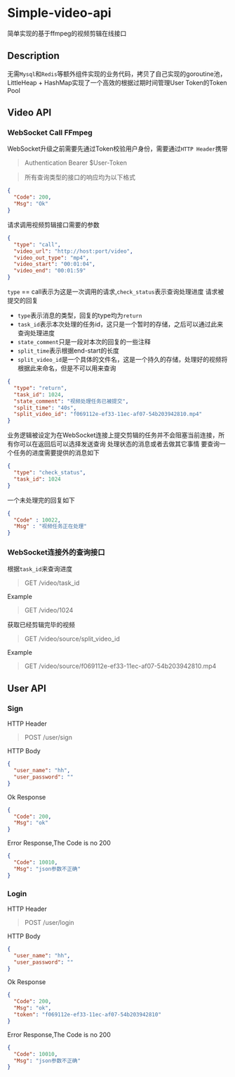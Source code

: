 # Simple-video-api
简单实现的基于ffmpeg的视频剪辑在线接口
## Description
无需`Mysql`和`Redis`等额外组件实现的业务代码，拷贝了自己实现的goroutine池，
LittleHeap + HashMap实现了一个高效的根据过期时间管理User Token的Token Pool
## Video API
### WebSocket Call FFmpeg
WebSocket升级之前需要先通过Token校验用户身份，需要通过`HTTP Header`携带
> Authentication Bearer $User-Token

> 所有查询类型的接口的响应均为以下格式
```json
{
  "Code": 200,
  "Msg": "Ok"
}
```
请求调用视频剪辑接口需要的参数
```json
{
  "type": "call",
  "video_url": "http://host:port/video",
  "video_out_type": "mp4",
  "video_start": "00:01:04",
  "video_end": "00:01:59"
}
```
`type` == call表示为这是一次调用的请求,`check_status`表示查询处理进度
请求被提交的回复
- `type`表示消息的类型，回复的type均为`return`
- `task_id`表示本次处理的任务id，这只是一个暂时的存储，之后可以通过此来查询处理进度
- `state_comment`只是一段对本次的回复的一些注释
- `split_time`表示根据end-start的长度
- `split_video_id`是一个具体的文件名，这是一个持久的存储，处理好的视频将根据此来命名，但是不可以用来查询
```json
{
  "type": "return",
  "task_id": 1024,
  "state_comment": "视频处理任务已被提交",
  "split_time": "40s",
  "split_video_id": "f069112e-ef33-11ec-af07-54b203942810.mp4"
}
```
业务逻辑被设定为在WebSocket连接上提交剪辑的任务并不会阻塞当前连接，所有你可以在返回后可以选择发送查询
处理状态的消息或者去做其它事情
要查询一个任务的进度需要提供的消息如下
```json
{
  "type": "check_status",
  "task_id": 1024
}
```
一个未处理完的回复如下
```json
{
  "Code" : 10022,
  "Msg" : "视频任务正在处理"
}
```
### WebSocket连接外的查询接口
根据`task_id`来查询进度
> GET /video/task_id

Example
> GET /video/1024

获取已经剪辑完毕的视频
> GET /video/source/split_video_id

Example
> GET /video/source/f069112e-ef33-11ec-af07-54b203942810.mp4

## User API
### Sign
HTTP Header
> POST /user/sign

HTTP Body
```json
{
  "user_name": "hh",
  "user_password": ""
}
```
Ok Response
```json
{
  "Code": 200,
  "Msg": "ok"
}
```
Error Response,The Code is no 200
```json
{
  "Code": 10010,
  "Msg": "json参数不正确"
}
```
### Login
HTTP Header
> POST /user/login

HTTP Body
```json
{
  "user_name": "hh",
  "user_password": ""
}
```
Ok Response
```json
{
  "Code": 200,
  "Msg": "ok",
  "token": "f069112e-ef33-11ec-af07-54b203942810"
}
```
Error Response,The Code is no 200
```json
{
  "Code": 10010,
  "Msg": "json参数不正确"
}
```